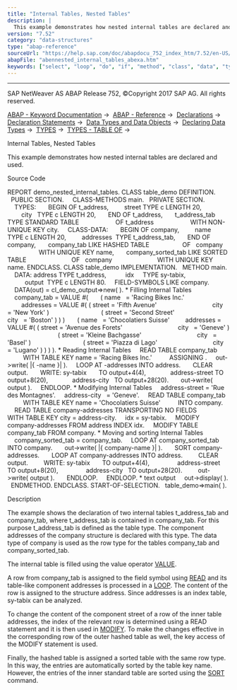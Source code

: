 ```yaml
---
title: "Internal Tables, Nested Tables"
description: |
  This example demonstrates how nested internal tables are declared and used. Source Code REPORT demo_nested_internal_tables. CLASS table_demo DEFINITION. PUBLIC SECTION. CLASS-METHODS main. PRIVATE SECTION. TYPES: BEGIN OF t_address, street TYPE c LENGTH 20, city   TYPE c LENGTH 20, END OF t_ad
version: "7.52"
category: "data-structures"
type: "abap-reference"
sourceUrl: "https://help.sap.com/doc/abapdocu_752_index_htm/7.52/en-US/abennested_internal_tables_abexa.htm"
abapFile: "abennested_internal_tables_abexa.htm"
keywords: ["select", "loop", "do", "if", "method", "class", "data", "types", "internal-table", "field-symbol", "abennested", "internal", "tables", "abexa"]
---
```


* * *

SAP NetWeaver AS ABAP Release 752, ©Copyright 2017 SAP AG. All rights reserved.

[ABAP - Keyword Documentation](https://help.sap.com/doc/abapdocu_752_index_htm/7.52/en-US/abenabap.htm) →  [ABAP - Reference](https://help.sap.com/doc/abapdocu_752_index_htm/7.52/en-US/abenabap_reference.htm) →  [Declarations](https://help.sap.com/doc/abapdocu_752_index_htm/7.52/en-US/abendeclarations.htm) →  [Declaration Statements](https://help.sap.com/doc/abapdocu_752_index_htm/7.52/en-US/abenabap_declarations.htm) →  [Data Types and Data Objects](https://help.sap.com/doc/abapdocu_752_index_htm/7.52/en-US/abentypes_and_objects.htm) →  [Declaring Data Types](https://help.sap.com/doc/abapdocu_752_index_htm/7.52/en-US/abentypes_statements.htm) →  [TYPES](https://help.sap.com/doc/abapdocu_752_index_htm/7.52/en-US/abaptypes.htm) →  [TYPES - TABLE OF](https://help.sap.com/doc/abapdocu_752_index_htm/7.52/en-US/abaptypes_itab.htm) → 

Internal Tables, Nested Tables

This example demonstrates how nested internal tables are declared and used.

Source Code

REPORT demo\_nested\_internal\_tables.
CLASS table\_demo DEFINITION.
  PUBLIC SECTION.
    CLASS-METHODS main.
  PRIVATE SECTION.
    TYPES:
      BEGIN OF t\_address,
        street TYPE c LENGTH 20,
        city   TYPE c LENGTH 20,
      END OF t\_address,
      t\_address\_tab TYPE STANDARD TABLE
                    OF t\_address
                    WITH NON-UNIQUE KEY city.
    CLASS-DATA:
      BEGIN OF company,
        name       TYPE c LENGTH 20,
        addresses  TYPE t\_address\_tab,
      END OF company,
      company\_tab LIKE HASHED TABLE
                  OF   company
                  WITH UNIQUE KEY name,
      company\_sorted\_tab LIKE SORTED TABLE
                         OF   company
                         WITH UNIQUE KEY name.
ENDCLASS.
CLASS table\_demo IMPLEMENTATION.
  METHOD main.
    DATA: address TYPE t\_address,
          idx     TYPE sy-tabix,
          output  TYPE c LENGTH 80.
    FIELD-SYMBOLS <fs> LIKE company.
    DATA(out) = cl\_demo\_output=>new( ).
\* Filling Internal Tables
    company\_tab = VALUE #(
      ( name   = 'Racing Bikes Inc.'
        addresses = VALUE #( ( street = 'Fifth Avenue'
                               city   = 'New York' )
                             ( street = 'Second Street'
                               city   = 'Boston' ) ) )
      ( name   = 'Chocolatiers Suisse'
        addresses = VALUE #( ( street = 'Avenue des Forets'
                               city   = 'Geneve' )
                             ( street = 'Kleine Bachgasse'
                               city   = 'Basel' )
                             ( street = 'Piazza di Lago'
                               city   = 'Lugano' ) ) ) ).
\* Reading Internal Tables
    READ TABLE company\_tab
         WITH TABLE KEY name = 'Racing Bikes Inc.'
         ASSIGNING <fs>.
    out->write( |{ <fs>-name }| ).
    LOOP AT <fs>-addresses INTO address.
      CLEAR output.
      WRITE: sy-tabix       TO output+4(4),
             address-street TO output+8(20),
             address-city   TO output+28(20).
      out->write( output ).
    ENDLOOP.
\* Modifying Internal Tables
    address-street = 'Rue des Montagnes'.
    address-city   = 'Geneve'.
    READ TABLE company\_tab
         WITH TABLE KEY name = 'Chocolatiers Suisse'
         INTO company.
    READ TABLE company-addresses TRANSPORTING NO FIELDS
               WITH TABLE KEY city = address-city.
    idx = sy-tabix.
    MODIFY company-addresses FROM address INDEX idx.
    MODIFY TABLE company\_tab FROM company.
\* Moving and sorting Internal Tables
    company\_sorted\_tab = company\_tab.
    LOOP AT company\_sorted\_tab INTO company.
      out->write( |{ company-name }| ).
      SORT company-addresses.
      LOOP AT company-addresses INTO address.
        CLEAR output.
        WRITE: sy-tabix       TO output+4(4),
               address-street TO output+8(20),
               address-city   TO output+28(20).
        out->write( output ).
      ENDLOOP.
    ENDLOOP.
\* text output
    out->display( ).
  ENDMETHOD.
ENDCLASS.
START-OF-SELECTION.
  table\_demo=>main( ).

Description

The example shows the declaration of two internal tables t\_address\_tab and company\_tab, where t\_address\_tab is contained in company\_tab. For this purpose t\_address\_tab is defined as the table type. The component addresses of the company structure is declared with this type. The data type of company is used as the row type for the tables company\_tab and company\_sorted\_tab.

The internal table is filled using the value operator [VALUE](https://help.sap.com/doc/abapdocu_752_index_htm/7.52/en-US/abenconstructor_expression_value.htm).

A row from company\_tab is assigned to the field symbol <fs> using [READ](https://help.sap.com/doc/abapdocu_752_index_htm/7.52/en-US/abapread_table.htm) and its table-like component addresses is processed in a [LOOP](https://help.sap.com/doc/abapdocu_752_index_htm/7.52/en-US/abaploop_at_itab_shortref.htm). The content of the row is assigned to the structure address. Since addresses is an index table, sy-tabix can be analyzed.

To change the content of the component street of a row of the inner table addresses, the index of the relevant row is determined using a READ statement and it is then used in [MODIFY](https://help.sap.com/doc/abapdocu_752_index_htm/7.52/en-US/abapmodify_itab.htm). To make the changes effective in the corresponding row of the outer hashed table as well, the key access of the MODIFY statement is used.

Finally, the hashed table is assigned a sorted table with the same row type. In this way, the entries are automatically sorted by the table key name. However, the entries of the inner standard table are sorted using the [SORT](https://help.sap.com/doc/abapdocu_752_index_htm/7.52/en-US/abapsort_itab.htm) command.